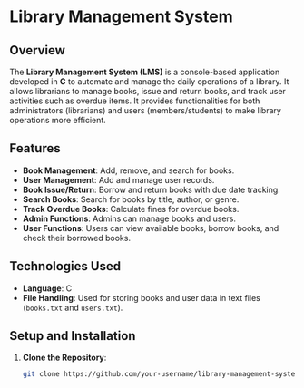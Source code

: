 # Library Management System

## Overview
The **Library Management System (LMS)** is a console-based application developed in **C** to automate and manage the daily operations of a library. It allows librarians to manage books, issue and return books, and track user activities such as overdue items. It provides functionalities for both administrators (librarians) and users (members/students) to make library operations more efficient.

## Features
- **Book Management**: Add, remove, and search for books.
- **User Management**: Add and manage user records.
- **Book Issue/Return**: Borrow and return books with due date tracking.
- **Search Books**: Search for books by title, author, or genre.
- **Track Overdue Books**: Calculate fines for overdue books.
- **Admin Functions**: Admins can manage books and users.
- **User Functions**: Users can view available books, borrow books, and check their borrowed books.

## Technologies Used
- **Language**: C
- **File Handling**: Used for storing books and user data in text files (`books.txt` and `users.txt`).

## Setup and Installation

1. **Clone the Repository**:
   ```bash
   git clone https://github.com/your-username/library-management-system.git
